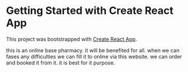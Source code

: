 # Getting Started with Create React App

This project was bootstrapped with [Create React App](https://github.com/Programming-Hero-Web-Course3/healthcare-related-website-MdObaidurRahman).

this is an online base pharmacy.
it will be benefited for all.
when we can fases any difficulties we can fill it to online via this website.
we can order and booked it from it.
it is best for it purpose.
